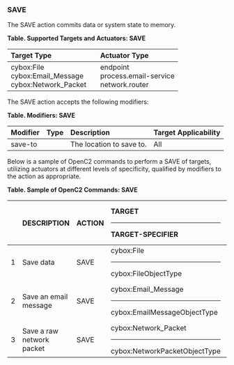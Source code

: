 ### SAVE
The SAVE action commits data or system state to memory.

**Table. Supported Targets and Actuators: SAVE**

| Target Type |  | Actuator Type | 
| :--- | :--- | :--- | 
| cybox:File<br>cybox:Email_Message<br>cybox:Network_Packet |  | endpoint<br>process.email-service<br>network.router | 

The SAVE action accepts the following modifiers:

**Table. Modifiers: SAVE**

| Modifier | Type | Description | Target Applicability | 
| :--- | :--- | :--- | :--- | 
| save-to |  | The location to save to. | All | 

Below is a sample of OpenC2 commands to perform a SAVE of targets, utilizing actuators at different levels of specificity, qualified by modifiers to the action as appropriate.

**Table. Sample of OpenC2 Commands: SAVE**

|  | DESCRIPTION | ACTION | TARGET<hr>TARGET-SPECIFIER | ACTUATOR<hr>ACTUATOR-SPECIFIER | MODIFIER | 
| :--- | :--- | :--- | :--- | :--- | :--- | 
| 1 | Save data | SAVE | cybox:File<hr>cybox:FileObjectType | endpoint<hr>(optional) | save-to | 
| 2 | Save an email message | SAVE | cybox:Email_Message<hr>cybox:EmailMessageObjectType | process.email-service<hr>(optional) | save-to | 
| 3 | Save a raw network packet | SAVE | cybox:Network_Packet<hr>cybox:NetworkPacketObjectType | network.router<hr>(optional) | save-to | 

